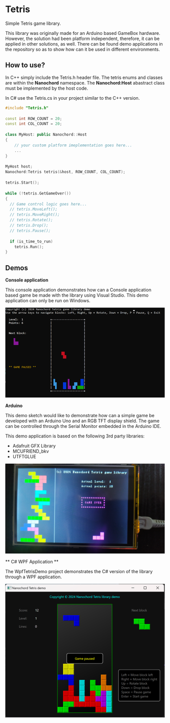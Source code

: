 # Tetris

Simple Tetris game library.

This library was originally made for an Arduino based GameBox hardware. However, the solution had been platform independent, therefore, it can be applied in other solutions, as well.
There can be found demo applications in the repository so as to show how can it be used in different environments.

## How to use?

In C++ simply include the Tetris.h header file. The tetris enums and classes are within the **Nanochord** namespace. The **Nanochord:Host** abastract class must be implemented by the host code.

In C# use the Tetris.cs in your project similar to the C++ version.

```cpp
#include "Tetris.h"

const int ROW_COUNT = 20;
const int COL_COUNT = 20;

class MyHost: public Nanochord::Host
{
    // your custom platform imeplementation goes here...
    ...
}

MyHost host;
Nanochord:Tetris tetris(&host, ROW_COUNT, COL_COUNT);

tetris.Start();

while (!tetris.GetGameOver())
{
  // Game control logic goes here...
  // tetris.MoveLeft();
  // tetris.MoveRight();
  // tetris.Rotate();
  // tetris.Drop();
  // tetris.Pause();

  if (is_time_to_run)
    tetris.Run();
}
```


## Demos

**Console application**

This console application demonstrates how can a Console application based game be made with the library using Visual Studio. This demo application can only be run on Windows.

![image](./images/consoledemo.png "Console demo")

**Arduino**

This demo sketch would like to demonstrate how can a simple game be developed with an Arduino Uno and an RGB TFT display shield. The game can be controlled through the Serial Monitor embedded in the Arduino IDE.

This demo application is based on the following 3rd party libraries:
- Adafruit GFX Library
- MCUFRIEND_bkv
- UTFTGLUE

![image](./images/arduinodemo.png "Arduino demo")

** C# WPF Application **

The WpfTetrisDemo project demonstrates the C# version of the library through a WPF application.

![image](./images/wpfdemo.png "Arduino demo")